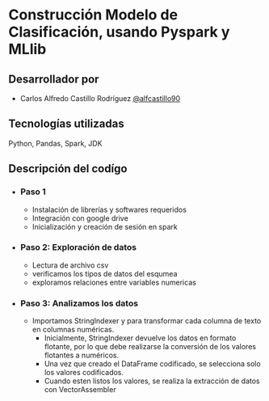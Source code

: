# Construcción Modelo de Clasificación, usando Pyspark y MLlib

## Desarrollador por

- Carlos Alfredo Castillo Rodríguez [@alfcastillo90](https://www.github.com/alfcastillo90)


## Tecnologías utilizadas

Python, Pandas, Spark, JDK



## Descripción del codígo

- ### Paso 1
    - Instalación de librerías y softwares requeridos
    - Integración con google drive
    - Inicialización y creación de sesión en spark
- ### Paso 2: Exploración de datos
    - Lectura de archivo csv
    - verificamos los tipos de datos del esqumea
    - exploramos relaciones entre variables numericas  
- ### Paso 3: Analizamos los datos
    - Importamos StringIndexer y para transformar cada columna de texto en columnas numéricas. 
        - Inicialmente, StringIndexer devuelve los datos en formato flotante, por lo que debe realizarse la conversión de los valores flotantes a numéricos. 
        - Una vez que creado el DataFrame codificado, se selecciona solo los valores codificados.
        - Cuando esten listos los valores, se realiza la extracción de datos con VectorAssembler
